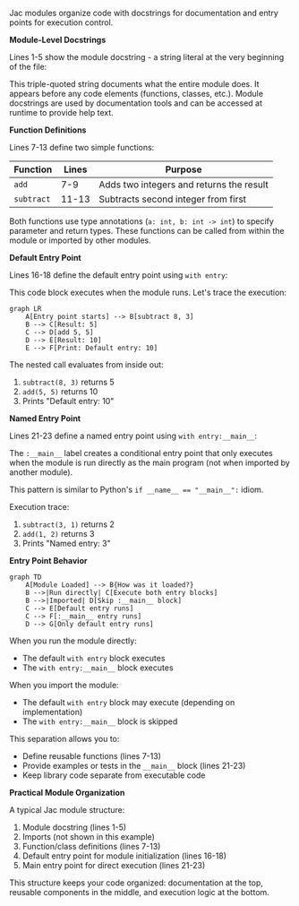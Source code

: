 Jac modules organize code with docstrings for documentation and entry points for execution control.

**Module-Level Docstrings**

Lines 1-5 show the module docstring - a string literal at the very beginning of the file:

This triple-quoted string documents what the entire module does. It appears before any code elements (functions, classes, etc.). Module docstrings are used by documentation tools and can be accessed at runtime to provide help text.

**Function Definitions**

Lines 7-13 define two simple functions:

| Function | Lines | Purpose |
|----------|-------|---------|
| `add` | 7-9 | Adds two integers and returns the result |
| `subtract` | 11-13 | Subtracts second integer from first |

Both functions use type annotations (`a: int, b: int -> int`) to specify parameter and return types. These functions can be called from within the module or imported by other modules.

**Default Entry Point**

Lines 16-18 define the default entry point using `with entry`:

This code block executes when the module runs. Let's trace the execution:

```mermaid
graph LR
    A[Entry point starts] --> B[subtract 8, 3]
    B --> C[Result: 5]
    C --> D[add 5, 5]
    D --> E[Result: 10]
    E --> F[Print: Default entry: 10]
```

The nested call evaluates from inside out:
1. `subtract(8, 3)` returns 5
2. `add(5, 5)` returns 10
3. Prints "Default entry: 10"

**Named Entry Point**

Lines 21-23 define a named entry point using `with entry:__main__`:

The `:__main__` label creates a conditional entry point that only executes when the module is run directly as the main program (not when imported by another module).

This pattern is similar to Python's `if __name__ == "__main__":` idiom.

Execution trace:
1. `subtract(3, 1)` returns 2
2. `add(1, 2)` returns 3
3. Prints "Named entry: 3"

**Entry Point Behavior**

```mermaid
graph TD
    A[Module Loaded] --> B{How was it loaded?}
    B -->|Run directly| C[Execute both entry blocks]
    B -->|Imported| D[Skip :__main__ block]
    C --> E[Default entry runs]
    C --> F[:__main__ entry runs]
    D --> G[Only default entry runs]
```

When you run the module directly:
- The default `with entry` block executes
- The `with entry:__main__` block executes

When you import the module:
- The default `with entry` block may execute (depending on implementation)
- The `with entry:__main__` block is skipped

This separation allows you to:
- Define reusable functions (lines 7-13)
- Provide examples or tests in the `__main__` block (lines 21-23)
- Keep library code separate from executable code

**Practical Module Organization**

A typical Jac module structure:

1. Module docstring (lines 1-5)
2. Imports (not shown in this example)
3. Function/class definitions (lines 7-13)
4. Default entry point for module initialization (lines 16-18)
5. Main entry point for direct execution (lines 21-23)

This structure keeps your code organized: documentation at the top, reusable components in the middle, and execution logic at the bottom.

